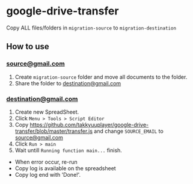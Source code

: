# google-drive-transfer

Copy ALL files/folders in `migration-source` to `migration-destination`

## How to use

### source@gmail.com

1. Create `migration-source` folder and move all documents to the folder.
1. Share the folder to destination@gmail.com

### destination@gmail.com

1. Create new SpreadSheet.
1. Click `Menu > Tools > Script Editor`
1. Copy https://github.com/takkyuuplayer/google-drive-transfer/blob/master/transfer.js and change `SOURCE_EMAIL` to source@gmail.com
1. Click `Run > main`
1. Wait untill `Running function main...` finish.
  * When error occur, re-run
  * Copy log is available on the spreadsheet
  * Copy log end with 'Done!'.
